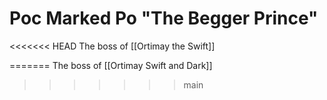 # Poc Marked Po "The Begger Prince"
<<<<<<< HEAD
The boss of [[Ortimay the Swift]]

=======
The boss of [[Ortimay Swift and Dark]]
>>>>>>> main
